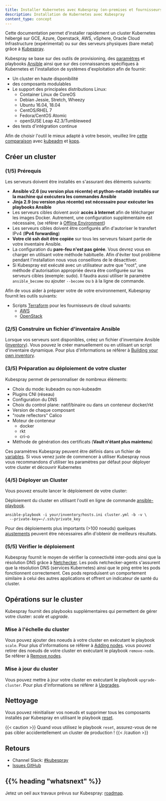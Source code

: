 ```yaml
---
title: Installer Kubernetes avec Kubespray (on-premises et fournisseurs de cloud)
description: Installation de Kubernetes avec Kubespray
content_type: concept
---
```


<!-- overview -->

Cette documentation permet d'installer rapidement un cluster Kubernetes hébergé sur GCE, Azure, Openstack, AWS, vSphere, Oracle Cloud Infrastructure (expérimental) ou sur des serveurs physiques (bare metal) grâce à [Kubespray](https://github.com/kubernetes-incubator/kubespray).

Kubespray se base sur des outils de provisioning, des [paramètres](https://github.com/kubernetes-incubator/kubespray/blob/master/docs/ansible.md) et playbooks [Ansible](http://docs.ansible.com/) ainsi que sur des connaissances spécifiques à Kubernetes et l'installation de systèmes d'exploitation afin de fournir:

* Un cluster en haute disponibilité
* des composants modulables
* Le support des principales distributions Linux:
  * Container Linux de CoreOS
  * Debian Jessie, Stretch, Wheezy
  * Ubuntu 16.04, 18.04
  * CentOS/RHEL 7
  * Fedora/CentOS Atomic
  * openSUSE Leap 42.3/Tumbleweed
* des tests d'intégration continue

Afin de choisir l'outil le mieux adapté à votre besoin, veuillez lire [cette comparaison](https://github.com/kubernetes-incubator/kubespray/blob/master/docs/comparisons.md) avec [kubeadm](/docs/admin/kubeadm/) et [kops](../kops).



<!-- body -->

## Créer un cluster

### (1/5) Prérequis

Les serveurs doivent être installés en s'assurant des éléments suivants:

* **Ansible v2.6 (ou version plus récente) et python-netaddr installés sur la machine qui exécutera les commandes Ansible**
* **Jinja 2.9 (ou version plus récente) est nécessaire pour exécuter les playbooks Ansible**
* Les serveurs cibles doivent avoir **accès à Internet** afin de télécharger les images Docker. Autrement, une configuration supplémentaire est nécessaire, (se référer à [Offline Environment](https://github.com/kubernetes-sigs/kubespray/blob/master/docs/downloads.md#offline-environment))
* Les serveurs cibles doivent être configurés afin d'autoriser le transfert IPv4 (**IPv4 forwarding**)
* **Votre clé ssh doit être copiée** sur tous les serveurs faisant partie de votre inventaire Ansible.
* La configuration du **pare-feu n'est pas gérée**. Vous devrez vous en charger en utilisant votre méthode habituelle. Afin d'éviter tout problème pendant l'installation nous vous conseillons de le désacttiver.
* Si Kubespray est exécuté avec un utilisateur autre que "root", une méthode d'autorisation appropriée devra être configurée sur les serveurs cibles (exemple: sudo). Il faudra aussi utiliser le paramètre `ansible_become` ou ajouter `--become` ou `b` à la ligne de commande.

Afin de vous aider à préparer votre de votre environnement, Kubespray fournit les outils suivants:

* Scripts [Terraform](https://www.terraform.io/) pour les fournisseurs de cloud suivants:
  * [AWS](https://github.com/kubernetes-incubator/kubespray/tree/master/contrib/terraform/aws)
  * [OpenStack](https://github.com/kubernetes-incubator/kubespray/tree/master/contrib/terraform/openstack)

### (2/5) Construire un fichier d'inventaire Ansible

Lorsque vos serveurs sont disponibles, créez un fichier d'inventaire Ansible ([inventory](http://docs.ansible.com/ansible/intro_inventory.html)).
Vous pouvez le créer manuellement ou en utilisant un script d'inventaire dynamique. Pour plus d'informations se référer à [Building your own inventory](https://github.com/kubernetes-incubator/kubespray/blob/master/docs/getting-started.md#building-your-own-inventory).

### (3/5) Préparation au déploiement de votre cluster

Kubespray permet de personnaliser de nombreux éléments:

* Choix du mode: kubeadm ou non-kubeadm
* Plugins CNI (réseau)
* Configuration du DNS
* Choix du control plane: natif/binaire ou dans un conteneur docker/rkt
* Version de chaque composant
* "route reflectors" Calico
* Moteur de conteneur
  * docker
  * rkt
  * cri-o
* Méthode de génération des certificats (**Vault n'étant plus maintenu**)

Ces paramètres Kubespray peuvent être définis dans un fichier de [variables](http://docs.ansible.com/ansible/playbooks_variables.html).
Si vous venez juste de commencer à utiliser Kubespray nous vous recommandons d'utiliser les paramètres par défaut pour déployer votre cluster et découvrir Kubernetes

### (4/5) Déployer un Cluster

Vous pouvez ensuite lancer le déploiement de votre cluster:

Déploiement du cluster en utilisant l'outil en ligne de commande [ansible-playbook](https://github.com/kubernetes-incubator/kubespray/blob/master/docs/getting-started.md#starting-custom-deployment).

```shell
ansible-playbook -i your/inventory/hosts.ini cluster.yml -b -v \
  --private-key=~/.ssh/private_key
```

Pour des déploiements plus importants (>100 noeuds) quelques [ajustements](https://github.com/kubernetes-incubator/kubespray/blob/master/docs/large-deployments.md) peuvent être nécessaires afin d'obtenir de meilleurs résultats.

### (5/5) Vérifier le déploiement

Kubespray fournit le moyen de vérifier la connectivité inter-pods ainsi que la résolution DNS grâce à [Netchecker](https://github.com/kubernetes-incubator/kubespray/blob/master/docs/netcheck.md).
Les pods netchecker-agents s'assurent que la résolution DNS (services Kubernetes) ainsi que le ping entre les pods fonctionnent correctement.
Ces pods reproduisent un comportement similaire à celui des autres applications et offrent un indicateur de santé du cluster.

## Opérations sur le cluster

Kubespray fournit des playbooks supplémentaires qui permettent de gérer votre cluster: _scale_ et _upgrade_.

### Mise à l'échelle du cluster

Vous pouvez ajouter des noeuds à votre cluster en exécutant le playbook `scale`. Pour plus d'informations se référer à [Adding nodes](https://github.com/kubernetes-incubator/kubespray/blob/master/docs/getting-started.md#adding-nodes).
vous pouvez retirer des noeuds de votre cluster en exécutant le playbook `remove-node`. Se référer à [Remove nodes](https://github.com/kubernetes-incubator/kubespray/blob/master/docs/getting-started.md#remove-nodes).

### Mise à jour du cluster

Vous pouvez mettre à jour votre cluster en exécutant le playbook `upgrade-cluster`. Pour plus d'informations se référer à [Upgrades](https://github.com/kubernetes-incubator/kubespray/blob/master/docs/upgrades.md).

## Nettoyage

Vous pouvez réinitialiser vos noeuds et supprimer tous les composants installés par Kubespray en utilisant le playbook [reset](https://github.com/kubernetes-incubator/kubespray/blob/master/reset.yml).

{{< caution >}}
Quand vous utilisez le playbook `reset`, assurez-vous de ne pas cibler accidentellement un cluster de production !
{{< /caution >}}

## Retours

* Channel Slack: [#kubespray](https://kubernetes.slack.com/messages/kubespray/)
* [Issues GitHub](https://github.com/kubernetes-incubator/kubespray/issues)



## {{% heading "whatsnext" %}}


Jetez un oeil aux travaux prévus sur Kubespray: [roadmap](https://github.com/kubernetes-incubator/kubespray/blob/master/docs/roadmap.md).


